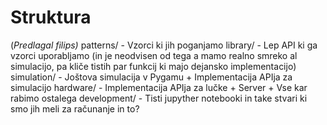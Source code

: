 # Struktura
(*Predlagal filips)*
patterns/ - Vzorci ki jih poganjamo
library/ - Lep API ki ga vzorci uporabljamo (in je neodvisen od tega a mamo realno smreko al simulacijo, pa kliče tistih par funkcij ki majo dejansko implementacijo)
simulation/ - Joštova simulacija v Pygamu + Implementacija APIja za simulacijo
hardware/ - Implementacija APIja za lučke + Server + Vse kar rabimo ostalega
development/ -  Tisti jupyther notebooki in take stvari ki smo jih meli za računanje in to?
